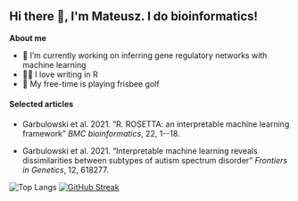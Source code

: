 ## Hi there 👋, I'm Mateusz. I do bioinformatics! 

**About me**
- 🧬 I’m currently working on inferring gene regulatory networks with machine learning
- 🏴‍☠️ I love writing in R
- 🥏 My free-time is playing frisbee golf 
#### Selected articles

- Garbulowski et al. 2021. “R. ROSETTA: an interpretable machine learning framework”
*BMC bioinformatics*, 22, 1--18.

- Garbulowski et al. 2021. “Interpretable machine learning reveals dissimilarities between subtypes of autism spectrum disorder”
  *Frontiers in Genetics*, 12, 618277.


![Top Langs](https://github-readme-stats.vercel.app/api/top-langs/?username=mategarb&layout=compact)
[![GitHub Streak](https://streak-stats.demolab.com/?user=mategarb)](https://git.io/streak-stats)
